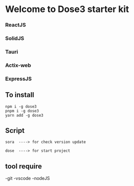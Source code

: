 # Welcome to Dose3 starter kit


### ReactJS

### SolidJS

### Tauri

### Actix-web

### ExpressJS


## To install

```
npm i -g dose3
pnpm i -g dose3
yarn add -g dose3
```

## Script
```
sora  ----> for check version update
```
```
dose  ----> for start project
```

## tool require
-git
-vscode
-nodeJS
